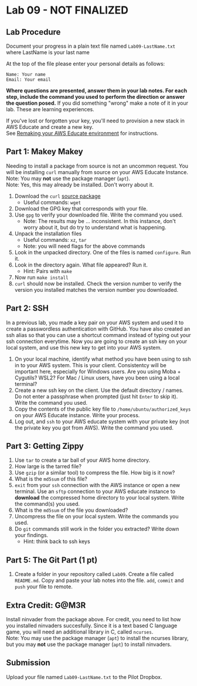 # Lab 09 - NOT FINALIZED

## Lab Procedure

Document your progress in a plain text file named `Lab09-LastName.txt`  
where LastName is your last name

At the top of the file please enter your personal details as follows:

```
Name: Your name
Email: Your email
```

**Where questions are presented, answer them in your lab notes. For each step, include the command you used to perform the direction or answer the question posed.** If you did something "wrong" make a note of it in your lab. These are learning experiences.

If you've lost or forgotten your key, you'll need to provision a new stack in AWS Educate and create a new key.  
See [Remaking your AWS Educate environment](../../..) for instructions.

## Part 1: Makey Makey

Needing to install a package from source is not an uncommon request. You will be installing `curl` manually from source on your AWS Educate Instance.  
Note: You may **not** use the package manager (`apt`).  
Note: Yes, this may already be installed. Don't worry about it.

1. Download the `curl` [source package](https://curl.haxx.se/download.html)
   - Useful commands: `wget`
2. Download the GPG key that corresponds with your file.
3. Use `gpg` to verify your downloaded file. Write the command you used.
   - Note: The results may be ... inconsistent. In this instance, don't worry about it, but do try to understand what is happening.
4. Unpack the installation files
   - Useful commands: `xz`, `tar`
   - Note: you will need flags for the above commands
5. Look in the unpacked directory. One of the files is named `configure`. Run it.
6. Look in the directory again. What file appeared? Run it.
   - Hint: Pairs with `make`
7. Now run `make install`
8. `curl` should now be installed. Check the version number to verify the version you installed matches the version number you downloaded.

## Part 2: SSH

In a previous lab, you made a key pair on your AWS system and used it to create a passwordless authentication with GitHub. You have also created an ssh alias so that you can use a shortcut command instead of typing out your ssh connection everytime. Now you are going to create an ssh key on your local system, and use this new key to get into your AWS system.

1. On your local machine, identify what method you have been using to ssh in to your AWS system. This is your client. Consistentcy will be important here, especially for Windows users. Are you using Moba + Cygutils? WSL2? For Mac / Linux users, have you been using a local terminal?
2. Create a new ssh key on the client. Use the default directory / names. Do not enter a passphrase when prompted (just hit `Enter` to skip it). Write the command you used.
3. Copy the contents of the public key file to `/home/ubuntu/authorized_keys` on your AWS Educate instance. Write your process.
4. Log out, and `ssh` to your AWS educate system with your private key (not the private key you got from AWS). Write the command you used.

## Part 3: Getting Zippy

1. Use `tar` to create a tar ball of your AWS home directory.
2. How large is the tarred file?
3. Use `gzip` (or a similar tool) to compress the file. How big is it now?
4. What is the `md5sum` of this file?
5. `exit` from your `ssh` connection with the AWS instance or open a new terminal. Use an `sftp` connection to your AWS educate instance to **download** the compressed home directory to your local system. Write the command(s) you used.
6. What is the `md5sum` of the file you downloaded?
7. Uncompress the file on your local system. Write the commands you used.
8. Do `git` commands still work in the folder you extracted? Write down your findings.
   - Hint: think back to ssh keys

## Part 5: The Git Part (1 pt)

1. Create a folder in your repository called `Lab09`. Create a file called `README.md`. Copy and paste your lab notes into the file. `add`, `commit` and `push` your file to remote.

## Extra Credit: G@M3R

Install ninvader from the package above. For credit, you need to list how you installed ninvaders succesfully. Since it is a text based C language game, you will need an additional library in C, called `ncurses`.  
Note: You may use the package manager (`apt`) to install the ncurses library, but you may **not** use the package manager (`apt`) to install ninvaders.

## Submission

Upload your file named `Lab09-LastName.txt` to the Pilot Dropbox.
